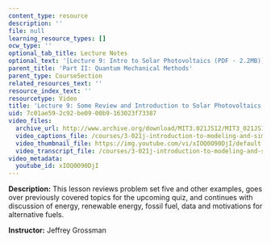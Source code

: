```yaml
---
content_type: resource
description: ''
file: null
learning_resource_types: []
ocw_type: ''
optional_tab_title: Lecture Notes
optional_text: '[Lecture 9: Intro to Solar Photovoltaics (PDF - 2.2MB)](resources/mit3_021js11_l9)'
parent_title: 'Part II: Quantum Mechanical Methods'
parent_type: CourseSection
related_resources_text: ''
resource_index_text: ''
resourcetype: Video
title: 'Lecture 9: Some Review and Introduction to Solar Photovoltaics'
uid: 7c01ae59-2c92-be09-00b9-163023f73387
video_files:
  archive_url: http://www.archive.org/download/MIT3.021JS12/MIT3_021JS12_lec09_300k.mp4
  video_captions_file: /courses/3-021j-introduction-to-modeling-and-simulation-spring-2012/ef7e00fc2f0b525d80869fbf1c449634_xIOQ0O90DjI.vtt
  video_thumbnail_file: https://img.youtube.com/vi/xIOQ0O90DjI/default.jpg
  video_transcript_file: /courses/3-021j-introduction-to-modeling-and-simulation-spring-2012/24686916ebb038f076288a4bed1bcd76_xIOQ0O90DjI.pdf
video_metadata:
  youtube_id: xIOQ0O90DjI
---
```


**Description:** This lesson reviews problem set five and other examples, goes over previously covered topics for the upcoming quiz, and continues with discussion of energy, renewable energy, fossil fuel, data and motivations for alternative fuels.

**Instructor:** Jeffrey Grossman